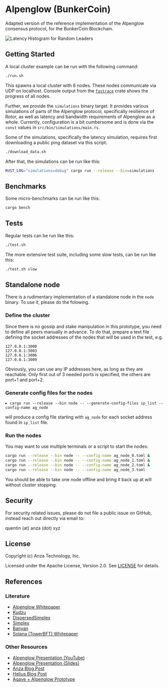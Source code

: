 # Alpenglow (BunkerCoin)

Adapted version of the reference implementation of the Alpenglow consensus protocol, for the BunkerCoin Blockchain.

![Latency Histogram for Random Leaders](./latency_histogram.png)


## Getting Started

A local cluster example can be run with the following command:

```bash
./run.sh
```

This spawns a local cluster with 6 nodes.
These nodes communicate via UDP on localhost.
Console output from the [`fastrace`](https://docs.rs/fastrace) crate shows the progress of all nodes.

Further, we provide the `simulations` binary target.
It provides various simulations of parts of the Alpenglow protocol,
specifically resilience of Rotor, as well as latency and bandwidth requirements of Alpenglow as a whole.
Currently, configuration is a bit cumbersome and is done via the `const` values in `src/bin/simulations/main.rs`.

Some of the simulations, specifically the latency simulation, requires first downloading a public ping dataset via this script:

```bash
./download_data.sh
```

After that, the simulations can be run like this:

```bash
RUST_LOG="simulations=debug" cargo run --release --bin=simulations
```

## Benchmarks

Some micro-benchmarks can be run like this:

```bash
cargo bench
```

## Tests

Regular tests can be run like this:

```bash
./test.sh
```

The more extensive test suite, including some slow tests, can be run like this:

```bash
./test.sh slow
```

## Standalone node

There is a rudimentary implementation of a standalone node in the `node` binary. To use it, please do the folowing.

### Define the cluster
Since there is no gossip and stake manipulation in this prototype, you need to define all peers manually in advance. To do that, prepare a text file defining the socket addresses of the nodes that will be used in the test, e.g.
```csv
127.0.0.1:3000
127.0.0.1:3003
127.0.0.1:3006
127.0.0.1:3009
```
Obviously, you can use any IP addresses here, as long as they are reachable. Only first out of 3 needed ports is specified, the others are port+1 and port+2.

### Generate config files for the nodes

```► cargo run --release --bin node -- --generate-config-files ip_list --config-name ag_node```

will produce a config file starting with ```ag_node``` for each socket address found in ```ip_list``` file.

### Run the nodes
You may want to use multiple terminals or a script to start the nodes:
``` bash
cargo run --release --bin node -- --config-name ag_node_0.toml &
cargo run --release --bin node -- --config-name ag_node_1.toml &
cargo run --release --bin node -- --config-name ag_node_2.toml &
cargo run --release --bin node -- --config-name ag_node_3.toml
```

You should be able to take one node offline and bring it back up at will without cluster stopping.

## Security

For security related issues, please do not file a public issue on GitHub,
instead reach out directly via email to:

quentin (at) anza (dot) xyz

## License

Copyright (c) Anza Technology, Inc.

Licensed under the Apache License, Version 2.0. See [LICENSE](LICENSE) for details.

## References

### Literature

- [Alpenglow Whitepaper](https://drive.google.com/file/d/1y_7ddr8oNOknTQYHzXeeMD2ProQ0WjMs/view?usp=sharing)
- [Kudzu](https://arxiv.org/pdf/2505.08771)
- [DispersedSimplex](https://iacr.steepath.eu/2023/1916-DispersedSimplexsimpleandefficientatomicbroadcast.pdf)
- [Simplex](https://eprint.iacr.org/2023/463.pdf)
- [Banyan](https://arxiv.org/pdf/2312.05869v3)
- [Solana (TowerBFT) Whitepaper](https://solana.com/solana-whitepaper.pdf)

### Other Resources

- [Alpenglow Presentation (YouTube)](https://www.youtube.com/watch?v=x1sxtm-dvyE)
- [Alpenglow Presentation (Slides)](https://disco.ethz.ch/members/wroger/AlpenglowPresentation.pdf)
- [Anza Blog Post](https://www.anza.xyz/blog/alpenglow-a-new-consensus-for-solana)
- [Helius Blog Post](https://www.helius.dev/blog/alpenglow)
- [Agave + Alpenglow Prototype](https://github.com/anza-xyz/alpenglow)
